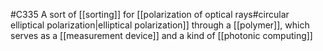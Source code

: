 #C335
A sort of [[sorting]] for [[polarization of optical rays#circular elliptical polarization|elliptical polarization]] through a [[polymer]], which serves as a [[measurement device]] and a kind of [[photonic computing]]